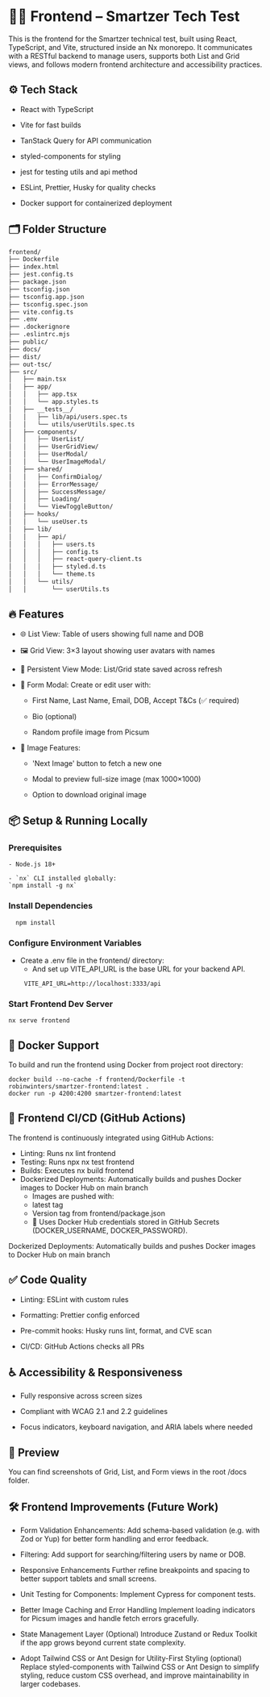 # 🧑‍🎨 Frontend – Smartzer Tech Test

This is the frontend for the Smartzer technical test, built using React, TypeScript, and Vite, structured inside an Nx monorepo. It communicates with a RESTful backend to manage users, supports both List and Grid views, and follows modern frontend architecture and accessibility practices.

## ⚙️ Tech Stack

- React with TypeScript

- Vite for fast builds

- TanStack Query for API communication

- styled-components for styling

- jest for testing utils and api method

- ESLint, Prettier, Husky for quality checks

- Docker support for containerized deployment

## 🗂 Folder Structure

```bash
frontend/
├── Dockerfile
├── index.html
├── jest.config.ts
├── package.json
├── tsconfig.json
├── tsconfig.app.json
├── tsconfig.spec.json
├── vite.config.ts
├── .env
├── .dockerignore
├── .eslintrc.mjs
├── public/
├── docs/
├── dist/
├── out-tsc/
├── src/
│   ├── main.tsx
│   ├── app/
│   │   ├── app.tsx
│   │   └── app.styles.ts
│   ├── __tests__/
│   │   ├── lib/api/users.spec.ts
│   │   └── utils/userUtils.spec.ts
│   ├── components/
│   │   ├── UserList/
│   │   ├── UserGridView/
│   │   ├── UserModal/
│   │   └── UserImageModal/
│   ├── shared/
│   │   ├── ConfirmDialog/
│   │   ├── ErrorMessage/
│   │   ├── SuccessMessage/
│   │   ├── Loading/
│   │   └── ViewToggleButton/
│   ├── hooks/
│   │   └── useUser.ts
│   ├── lib/
│   │   ├── api/
│   │   │   ├── users.ts
│   │   │   ├── config.ts
│   │   │   ├── react-query-client.ts
│   │   │   ├── styled.d.ts
│   │   │   └── theme.ts
│   │   └── utils/
│   │       └── userUtils.ts
```

## 🔥 Features

- 🌐 List View: Table of users showing full name and DOB

- 🖼 Grid View: 3×3 layout showing user avatars with names

- 🔄 Persistent View Mode: List/Grid state saved across refresh

- 📝 Form Modal: Create or edit user with:

  - First Name, Last Name, Email, DOB, Accept T&Cs (✅ required)

  - Bio (optional)

  - Random profile image from Picsum

- 📸 Image Features:

  - 'Next Image' button to fetch a new one

  - Modal to preview full-size image (max 1000×1000)

  - Option to download original image

## 📦 Setup & Running Locally

### Prerequisites

    - Node.js 18+

    - `nx` CLI installed globally:
    `npm install -g nx`

### Install Dependencies

```
  npm install
```

### Configure Environment Variables

- Create a .env file in the frontend/ directory:
  - And set up VITE_API_URL is the base URL for your backend API.
  ```
   VITE_API_URL=http://localhost:3333/api
  ```

### Start Frontend Dev Server

```
nx serve frontend
```

## 🐳 Docker Support

To build and run the frontend using Docker from project root directory:

```
docker build --no-cache -f frontend/Dockerfile -t robinwinters/smartzer-frontend:latest .
docker run -p 4200:4200 smartzer-frontend:latest

```

## 🚀 Frontend CI/CD (GitHub Actions)

The frontend is continuously integrated using GitHub Actions:

- Linting: Runs nx lint frontend
- Testing: Runs npx nx test frontend
- Builds: Executes nx build frontend
- Dockerized Deployments: Automatically builds and pushes Docker images to Docker Hub on main branch
  - Images are pushed with:
  - latest tag
  - Version tag from frontend/package.json
  - 🔐 Uses Docker Hub credentials stored in GitHub Secrets (DOCKER_USERNAME, DOCKER_PASSWORD).

Dockerized Deployments: Automatically builds and pushes Docker images to Docker Hub on main branch

## ✅ Code Quality

- Linting: ESLint with custom rules

- Formatting: Prettier config enforced

- Pre-commit hooks: Husky runs lint, format, and CVE scan

- CI/CD: GitHub Actions checks all PRs

## ♿ Accessibility & Responsiveness

- Fully responsive across screen sizes

- Compliant with WCAG 2.1 and 2.2 guidelines

- Focus indicators, keyboard navigation, and ARIA labels where needed

## 📸 Preview

You can find screenshots of Grid, List, and Form views in the root /docs folder.

## 🛠 Frontend Improvements (Future Work)

- Form Validation Enhancements:
  Add schema-based validation (e.g. with Zod or Yup) for better form handling and error feedback.

- Filtering:
  Add support for searching/filtering users by name or DOB.

- Responsive Enhancements
  Further refine breakpoints and spacing to better support tablets and small screens.

- Unit Testing for Components:
  Implement Cypress for component tests.

- Better Image Caching and Error Handling
  Implement loading indicators for Picsum images and handle fetch errors gracefully.

- State Management Layer (Optional)
  Introduce Zustand or Redux Toolkit if the app grows beyond current state complexity.

- Adopt Tailwind CSS or Ant Design for Utility-First Styling (optional)
  Replace styled-components with Tailwind CSS or Ant Design to simplify styling, reduce custom CSS overhead, and improve maintainability in larger codebases.
